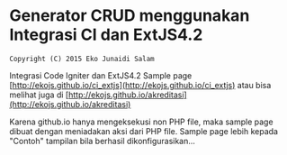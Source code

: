 # Generator CRUD menggunakan Integrasi CI dan ExtJS4.2
	Copyright (C) 2015 Eko Junaidi Salam
Integrasi Code Igniter dan ExtJS4.2
Sample page [http://ekojs.github.io/ci_extjs](http://ekojs.github.io/ci_extjs) atau bisa melihat juga di [http://ekojs.github.io/akreditasi](http://ekojs.github.io/akreditasi)

Karena github.io hanya mengeksekusi non PHP file, maka sample page dibuat dengan meniadakan aksi dari PHP file. Sample page lebih kepada "Contoh" tampilan bila berhasil dikonfigurasikan...
